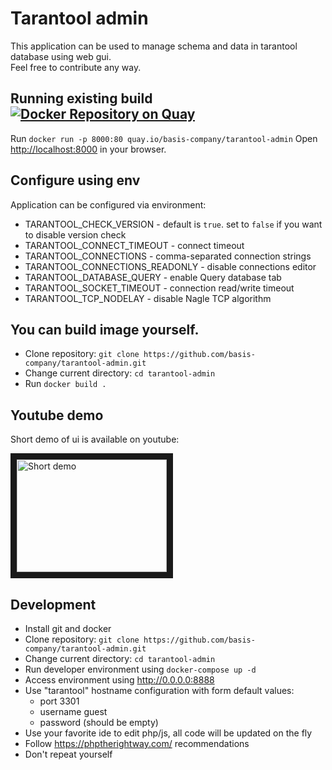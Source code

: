 # Tarantool admin
This application can be used to manage schema and data in tarantool database using web gui.  
Feel free to contribute any way.

## Running existing build [![Docker Repository on Quay](https://quay.io/repository/basis-company/tarantool-admin/status "Docker Repository on Quay")](https://quay.io/repository/basis-company/tarantool-admin)
Run `docker run -p 8000:80 quay.io/basis-company/tarantool-admin`
Open [http://localhost:8000](http://localhost:8000) in your browser.

## Configure using env
Application can be configured via environment:
* TARANTOOL_CHECK_VERSION - default is `true`. set to `false` if you want to disable version check
* TARANTOOL_CONNECT_TIMEOUT - connect timeout
* TARANTOOL_CONNECTIONS - comma-separated connection strings
* TARANTOOL_CONNECTIONS_READONLY - disable connections editor
* TARANTOOL_DATABASE_QUERY - enable Query database tab
* TARANTOOL_SOCKET_TIMEOUT - connection read/write timeout
* TARANTOOL_TCP_NODELAY - disable Nagle TCP algorithm

## You can build image yourself.
* Clone repository: `git clone https://github.com/basis-company/tarantool-admin.git`
* Change current directory: `cd tarantool-admin`
* Run `docker build .`

## Youtube demo
Short demo of ui is available on youtube:

<a href="https://www.youtube.com/watch?v=ApPbFvcozPE" target="_blank"><img src="http://img.youtube.com/vi/ApPbFvcozPE/0.jpg" alt="Short demo" width="240" height="180" border="10" /></a>

## Development

* Install git and docker
* Clone repository: `git clone https://github.com/basis-company/tarantool-admin.git`
* Change current directory: `cd tarantool-admin`
* Run developer environment using `docker-compose up -d`
* Access environment using http://0.0.0.0:8888
* Use "tarantool" hostname configuration with form default values:
  * port 3301
  * username guest
  * password (should be empty)
* Use your favorite ide to edit php/js, all code will be updated on the fly
* Follow https://phptherightway.com/ recommendations
* Don't repeat yourself
